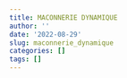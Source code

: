 ```yaml
---
title: MACONNERIE DYNAMIQUE
author: ''
date: '2022-08-29'
slug: maconnerie_dynamique
categories: []
tags: []
---
```

